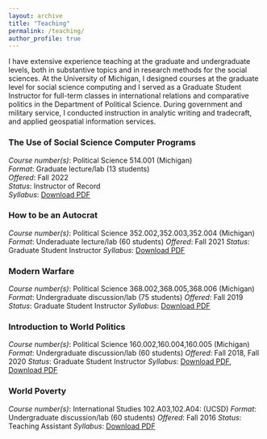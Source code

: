 ```yaml
---
layout: archive
title: "Teaching"
permalink: /teaching/
author_profile: true
---
```


I have extensive experience teaching at the graduate and undergraduate levels, both in substantive topics and in research methods for the social sciences. At the University of Michigan, I designed courses at the graduate level for social science computing and I served as a Graduate Student Instructor for full-term classes in international relations and comparative politics in the Department of Political Science. During government and military service, I conducted instruction in analytic writing and tradecraft, and applied geospatial information services.

### The Use of Social Science Computer Programs

*Course number(s)*: Political Science 514.001 (Michigan)  
*Format*: Graduate lecture/lab (13 students)  
*Offered*: Fall 2022  
*Status*: Instructor of Record  
*Syllabus*: [Download PDF](/files/PS514_Syllabus_FA22.pdf)

### How to be an Autocrat

*Course number(s)*: Political Science 352.002,352.003,352.004 (Michigan)
*Format*: Underaduate lecture/lab (60 students) 
*Offered*: Fall 2021 
*Status*: Graduate Student Instructor 
*Syllabus*: [Download PDF](/files/PS352_Syllabus_FA21.pdf)

### Modern Warfare

*Course number(s)*: Political Science 368.002,368.005,368.006 (Michigan)
*Format*: Undergraduate discussion/lab (75 students) 
*Offered*: Fall 2019
*Status*: Graduate Student Instructor 
*Syllabus*: [Download PDF](/files/PS368_Syllabus_FA19.pdf)

### Introduction to World Politics

*Course number(s)*: Political Science 160.002,160.004,160.005 (Michigan)
*Format*: Undergraduate discussion/lab (60 students) 
*Offered*: Fall 2018, Fall 2020
*Status*: Graduate Student Instructor 
*Syllabus*: [Download PDF](/files/PS160_Syllabus_FA18.pdf), [Download PDF](/files/PS160_Syllabus_FA20.pdf)

### World Poverty

*Course number(s)*: International Studies 102.A03,102.A04: (UCSD)
*Format*: Undergraduate discussion/lab (60 students) 
*Offered*: Fall 2016
*Status*: Teaching Assistant 
*Syllabus*: [Download PDF](/files/INTL102_Syllabus_FA16.pdf)
